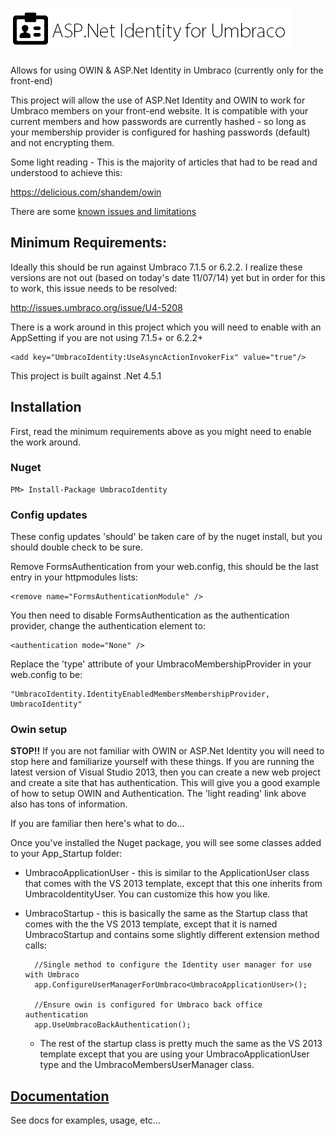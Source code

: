 ![ASP.Net Identity for Umbraco](logo.png?raw=true)
===============

Allows for using OWIN &amp; ASP.Net Identity in Umbraco (currently only for the front-end)

This project will allow the use of ASP.Net Identity and OWIN to work for Umbraco members on your front-end website. It is compatible with your current members and how passwords are currently hashed - so long as your membership provider is configured for hashing passwords (default) and not encrypting them.

Some light reading - This is the majority of articles that had to be read and understood to achieve this:

https://delicious.com/shandem/owin

There are some [known issues and limitations](https://github.com/Shandem/UmbracoIdentity/wiki/Known-Issues)

## Minimum Requirements:

Ideally this should be run against Umbraco 7.1.5 or 6.2.2. I realize these versions are not out (based on today's date 11/07/14) yet but in order for this to work, this issue needs to be resolved:

http://issues.umbraco.org/issue/U4-5208

There is a work around in this project which you will need to enable with an AppSetting if you are not using 7.1.5+ or 6.2.2+

    <add key="UmbracoIdentity:UseAsyncActionInvokerFix" value="true"/>

This project is built against .Net 4.5.1

## Installation

First, read the minimum requirements above as you might need to enable the work around.

### Nuget

    PM> Install-Package UmbracoIdentity

### Config updates

These config updates 'should' be taken care of by the nuget install, but you should double check to be sure.

Remove FormsAuthentication from your web.config, this should be the last entry in your httpmodules lists:

    <remove name="FormsAuthenticationModule" />
    
You then need to disable FormsAuthentication as the authentication provider, change the authentication element to:

    <authentication mode="None" />
    
Replace the 'type' attribute of your UmbracoMembershipProvider in your web.config to be:

    "UmbracoIdentity.IdentityEnabledMembersMembershipProvider, UmbracoIdentity"
    
### Owin setup

**STOP!!** If you are not familiar with OWIN or ASP.Net Identity you will need to stop here and familiarize yourself with these things. If you are running the latest version of Visual Studio 2013, then you can create a new web project and create a site that has authentication. This will give you a good example of how to setup OWIN and Authentication. The 'light reading' link above also has tons of information.

If you are familiar then here's what to do... 

Once you've installed the Nuget package, you will see some classes added to your App_Startup folder:

* UmbracoApplicationUser - this is similar to the ApplicationUser class that comes with the VS 2013 template, except that this one inherits from UmbracoIdentityUser. You can customize this how you like.
* UmbracoStartup - this is basically the same as the Startup class that comes with the the VS 2013 template, except that it is named UmbracoStartup and contains some slightly different extension method calls:

        //Single method to configure the Identity user manager for use with Umbraco
        app.ConfigureUserManagerForUmbraco<UmbracoApplicationUser>();
        
        //Ensure owin is configured for Umbraco back office authentication
        app.UseUmbracoBackAuthentication();

    * The rest of the startup class is pretty much the same as the VS 2013 template except that you are using your UmbracoApplicationUser type and the UmbracoMembersUserManager class.

## [Documentation](https://github.com/Shandem/UmbracoIdentity/wiki)

See docs for examples, usage, etc...
